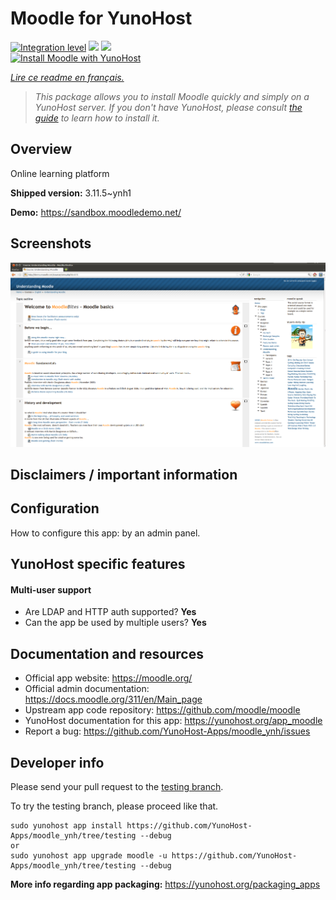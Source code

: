 <!--
N.B.: This README was automatically generated by https://github.com/YunoHost/apps/tree/master/tools/README-generator
It shall NOT be edited by hand.
-->

# Moodle for YunoHost

[![Integration level](https://dash.yunohost.org/integration/moodle.svg)](https://dash.yunohost.org/appci/app/moodle) ![](https://ci-apps.yunohost.org/ci/badges/moodle.status.svg) ![](https://ci-apps.yunohost.org/ci/badges/moodle.maintain.svg)  
[![Install Moodle with YunoHost](https://install-app.yunohost.org/install-with-yunohost.svg)](https://install-app.yunohost.org/?app=moodle)

*[Lire ce readme en français.](./README_fr.md)*

> *This package allows you to install Moodle quickly and simply on a YunoHost server.
If you don't have YunoHost, please consult [the guide](https://yunohost.org/#/install) to learn how to install it.*

## Overview

Online learning platform

**Shipped version:** 3.11.5~ynh1

**Demo:** https://sandbox.moodledemo.net/

## Screenshots

![](./doc/screenshots/Moodle_2.0_on_Firefox_4.0.png)

## Disclaimers / important information

## Configuration

How to configure this app: by an admin panel.

## YunoHost specific features

#### Multi-user support

* Are LDAP and HTTP auth supported? **Yes** 
* Can the app be used by multiple users? **Yes**

## Documentation and resources

* Official app website: https://moodle.org/
* Official admin documentation: https://docs.moodle.org/311/en/Main_page
* Upstream app code repository: https://github.com/moodle/moodle
* YunoHost documentation for this app: https://yunohost.org/app_moodle
* Report a bug: https://github.com/YunoHost-Apps/moodle_ynh/issues

## Developer info

Please send your pull request to the [testing branch](https://github.com/YunoHost-Apps/moodle_ynh/tree/testing).

To try the testing branch, please proceed like that.
```
sudo yunohost app install https://github.com/YunoHost-Apps/moodle_ynh/tree/testing --debug
or
sudo yunohost app upgrade moodle -u https://github.com/YunoHost-Apps/moodle_ynh/tree/testing --debug
```

**More info regarding app packaging:** https://yunohost.org/packaging_apps